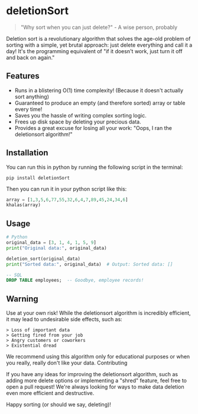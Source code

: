 # deletionSort

> "Why sort when you can just delete?" - A wise person, probably

Deletion sort is a revolutionary algorithm that solves the age-old problem of sorting with a simple, yet brutal approach: just delete everything and call it a day! It's the programming equivalent of "if it doesn't work, just turn it off and back on again."

## Features

- Runs in a blistering O(1) time complexity! (Because it doesn't actually sort anything)
- Guaranteed to produce an empty (and therefore sorted) array or table every time!
- Saves you the hassle of writing complex sorting logic.
- Frees up disk space by deleting your precious data.
- Provides a great excuse for losing all your work: "Oops, I ran the deletionsort algorithm!"

## Installation

You can run this in python by running the following script in the terminal:
```shell
pip install deletionSort
```
Then you can run it in your python script like this:
```python
array = [1,3,5,6,77,55,32,6,4,7,89,45,24,34,6]
khalas(array)
```

## Usage

```python
# Python
original_data = [3, 1, 4, 1, 5, 9]
print("Original data:", original_data)

deletion_sort(original_data)
print("Sorted data:", original_data)  # Output: Sorted data: []
```
```sql
-- SQL
DROP TABLE employees;  -- Goodbye, employee records!
```
## Warning

Use at your own risk! While the deletionsort algorithm is incredibly efficient, it may lead to undesirable side effects, such as:

    > Loss of important data
    > Getting fired from your job
    > Angry customers or coworkers
    > Existential dread



We recommend using this algorithm only for educational purposes or when you really, really don't like your data.
Contributing

If you have any ideas for improving the deletionsort algorithm, such as adding more delete options or implementing a "shred" feature, feel free to open a pull request! We're always looking for ways to make data deletion even more efficient and destructive.

Happy sorting (or should we say, deleting)!

